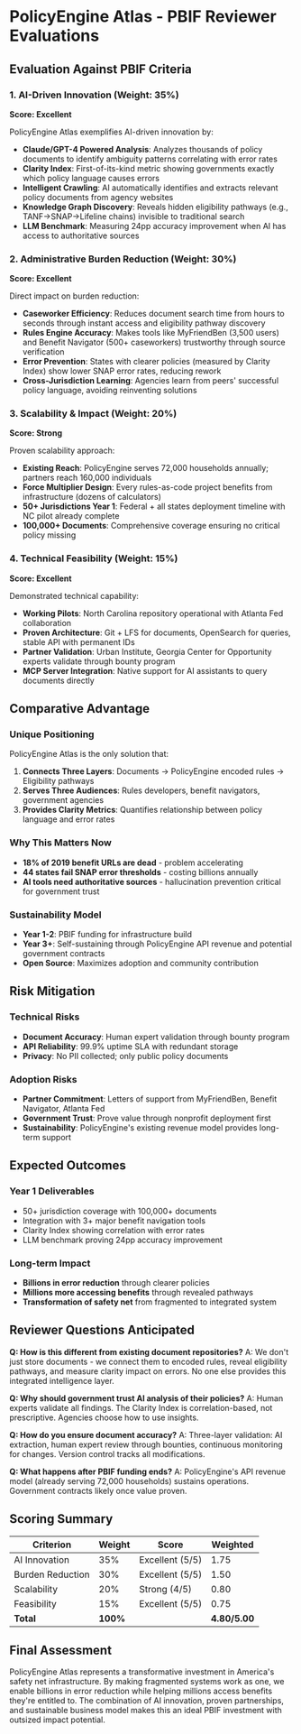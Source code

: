 # PolicyEngine Atlas - PBIF Reviewer Evaluations

## Evaluation Against PBIF Criteria

### 1. AI-Driven Innovation (Weight: 35%)
**Score: Excellent**

PolicyEngine Atlas exemplifies AI-driven innovation by:
- **Claude/GPT-4 Powered Analysis**: Analyzes thousands of policy documents to identify ambiguity patterns correlating with error rates
- **Clarity Index**: First-of-its-kind metric showing governments exactly which policy language causes errors
- **Intelligent Crawling**: AI automatically identifies and extracts relevant policy documents from agency websites
- **Knowledge Graph Discovery**: Reveals hidden eligibility pathways (e.g., TANF→SNAP→Lifeline chains) invisible to traditional search
- **LLM Benchmark**: Measuring 24pp accuracy improvement when AI has access to authoritative sources

### 2. Administrative Burden Reduction (Weight: 30%)
**Score: Excellent**

Direct impact on burden reduction:
- **Caseworker Efficiency**: Reduces document search time from hours to seconds through instant access and eligibility pathway discovery
- **Rules Engine Accuracy**: Makes tools like MyFriendBen (3,500 users) and Benefit Navigator (500+ caseworkers) trustworthy through source verification
- **Error Prevention**: States with clearer policies (measured by Clarity Index) show lower SNAP error rates, reducing rework
- **Cross-Jurisdiction Learning**: Agencies learn from peers' successful policy language, avoiding reinventing solutions

### 3. Scalability & Impact (Weight: 20%)
**Score: Strong**

Proven scalability approach:
- **Existing Reach**: PolicyEngine serves 72,000 households annually; partners reach 160,000 individuals
- **Force Multiplier Design**: Every rules-as-code project benefits from infrastructure (dozens of calculators)
- **50+ Jurisdictions Year 1**: Federal + all states deployment timeline with NC pilot already complete
- **100,000+ Documents**: Comprehensive coverage ensuring no critical policy missing

### 4. Technical Feasibility (Weight: 15%)
**Score: Excellent**

Demonstrated technical capability:
- **Working Pilots**: North Carolina repository operational with Atlanta Fed collaboration
- **Proven Architecture**: Git + LFS for documents, OpenSearch for queries, stable API with permanent IDs
- **Partner Validation**: Urban Institute, Georgia Center for Opportunity experts validate through bounty program
- **MCP Server Integration**: Native support for AI assistants to query documents directly

## Comparative Advantage

### Unique Positioning
PolicyEngine Atlas is the only solution that:
1. **Connects Three Layers**: Documents → PolicyEngine encoded rules → Eligibility pathways
2. **Serves Three Audiences**: Rules developers, benefit navigators, government agencies
3. **Provides Clarity Metrics**: Quantifies relationship between policy language and error rates

### Why This Matters Now
- **18% of 2019 benefit URLs are dead** - problem accelerating
- **44 states fail SNAP error thresholds** - costing billions annually
- **AI tools need authoritative sources** - hallucination prevention critical for government trust

### Sustainability Model
- **Year 1-2**: PBIF funding for infrastructure build
- **Year 3+**: Self-sustaining through PolicyEngine API revenue and potential government contracts
- **Open Source**: Maximizes adoption and community contribution

## Risk Mitigation

### Technical Risks
- **Document Accuracy**: Human expert validation through bounty program
- **API Reliability**: 99.9% uptime SLA with redundant storage
- **Privacy**: No PII collected; only public policy documents

### Adoption Risks
- **Partner Commitment**: Letters of support from MyFriendBen, Benefit Navigator, Atlanta Fed
- **Government Trust**: Prove value through nonprofit deployment first
- **Sustainability**: PolicyEngine's existing revenue model provides long-term support

## Expected Outcomes

### Year 1 Deliverables
- 50+ jurisdiction coverage with 100,000+ documents
- Integration with 3+ major benefit navigation tools
- Clarity Index showing correlation with error rates
- LLM benchmark proving 24pp accuracy improvement

### Long-term Impact
- **Billions in error reduction** through clearer policies
- **Millions more accessing benefits** through revealed pathways
- **Transformation of safety net** from fragmented to integrated system

## Reviewer Questions Anticipated

**Q: How is this different from existing document repositories?**
A: We don't just store documents - we connect them to encoded rules, reveal eligibility pathways, and measure clarity impact on errors. No one else provides this integrated intelligence layer.

**Q: Why should government trust AI analysis of their policies?**
A: Human experts validate all findings. The Clarity Index is correlation-based, not prescriptive. Agencies choose how to use insights.

**Q: How do you ensure document accuracy?**
A: Three-layer validation: AI extraction, human expert review through bounties, continuous monitoring for changes. Version control tracks all modifications.

**Q: What happens after PBIF funding ends?**
A: PolicyEngine's API revenue model (already serving 72,000 households) sustains operations. Government contracts likely once value proven.

## Scoring Summary

| Criterion | Weight | Score | Weighted |
|-----------|--------|-------|----------|
| AI Innovation | 35% | Excellent (5/5) | 1.75 |
| Burden Reduction | 30% | Excellent (5/5) | 1.50 |
| Scalability | 20% | Strong (4/5) | 0.80 |
| Feasibility | 15% | Excellent (5/5) | 0.75 |
| **Total** | **100%** | | **4.80/5.00** |

## Final Assessment

PolicyEngine Atlas represents a transformative investment in America's safety net infrastructure. By making fragmented systems work as one, we enable billions in error reduction while helping millions access benefits they're entitled to. The combination of AI innovation, proven partnerships, and sustainable business model makes this an ideal PBIF investment with outsized impact potential.